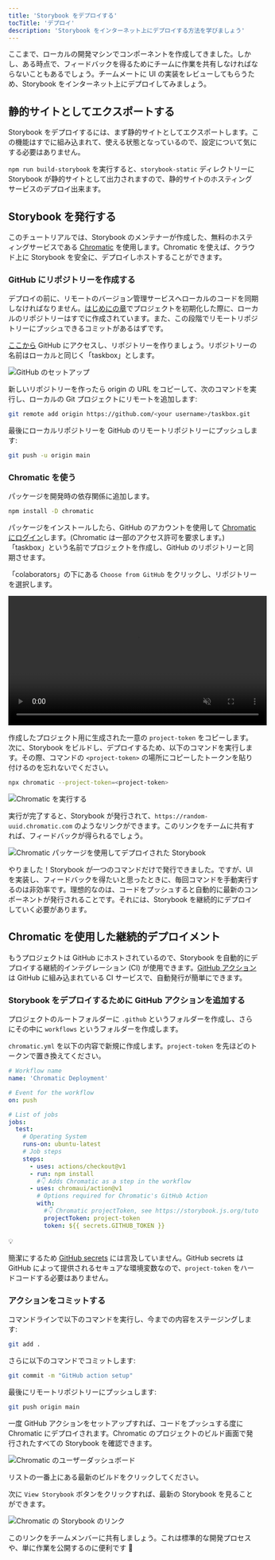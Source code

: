 ```yaml
---
title: 'Storybook をデプロイする'
tocTitle: 'デプロイ'
description: 'Storybook をインターネット上にデプロイする方法を学びましょう'
---
```


ここまで、ローカルの開発マシンでコンポーネントを作成してきました。しかし、ある時点で、フィードバックを得るためにチームに作業を共有しなければならないこともあるでしょう。チームメートに UI の実装をレビューしてもらうため、Storybook をインターネット上にデプロイしてみましょう。

## 静的サイトとしてエクスポートする

Storybook をデプロイするには、まず静的サイトとしてエクスポートします。この機能はすでに組み込まれて、使える状態となっているので、設定について気にする必要はありません。

`npm run build-storybook` を実行すると、`storybook-static` ディレクトリーに Storybook が静的サイトとして出力されますので、静的サイトのホスティングサービスのデプロイ出来ます。

## Storybook を発行する

このチュートリアルでは、Storybook のメンテナーが作成した、無料のホスティングサービスである <a href="https://www.chromatic.com/">Chromatic</a> を使用します。Chromatic を使えば、クラウド上に Storybook を安全に、デプロイしホストすることができます。

### GitHub にリポジトリーを作成する

デプロイの前に、リモートのバージョン管理サービスへローカルのコードを同期しなければなりません。[はじめにの章](/intro-to-storybook/angular/ja/get-started/)でプロジェクトを初期化した際に、ローカルのリポジトリーはすでに作成されています。また、この段階でリモートリポジトリーにプッシュできるコミットがあるはずです。

[ここから](https://github.com/new) GitHub にアクセスし、リポジトリーを作りましょう。リポジトリーの名前はローカルと同じく「taskbox」とします。

![GitHub のセットアップ](/intro-to-storybook/github-create-taskbox.png)

新しいリポジトリーを作ったら origin の URL をコピーして、次のコマンドを実行し、ローカルの Git プロジェクトにリモートを追加します:

```bash
git remote add origin https://github.com/<your username>/taskbox.git
```

最後にローカルリポジトリーを GitHub のリモートリポジトリーにプッシュします:

```bash
git push -u origin main
```

### Chromatic を使う

パッケージを開発時の依存関係に追加します。

```bash
npm install -D chromatic
```

パッケージをインストールしたら、GitHub のアカウントを使用して [Chromatic にログイン](https://www.chromatic.com/start)します。(Chromatic は一部のアクセス許可を要求します。) 「taskbox」という名前でプロジェクトを作成し、GitHub のリポジトリーと同期させます。

「colaborators」の下にある `Choose from GitHub` をクリックし、リポジトリーを選択します。

<video autoPlay muted playsInline loop style="width:520px; margin: 0 auto;">
  <source
    src="/intro-to-storybook/chromatic-setup-learnstorybook.mp4"
    type="video/mp4"
  />
</video>

作成したプロジェクト用に生成された一意の `project-token` をコピーします。次に、Storybook をビルドし、デプロイするため、以下のコマンドを実行します。その際、コマンドの `<project-token>` の場所にコピーしたトークンを貼り付けるのを忘れないでください。

```bash
npx chromatic --project-token=<project-token>
```

![Chromatic を実行する](/intro-to-storybook/chromatic-manual-storybook-console-log.png)

実行が完了すると、Storybook が発行されて、`https://random-uuid.chromatic.com` のようなリンクができます。このリンクをチームに共有すれば、フィードバックが得られるでしょう。

![Chromatic パッケージを使用してデプロイされた Storybook](/intro-to-storybook/chromatic-manual-storybook-deploy-6-0.png)

やりました！Storybook が一つのコマンドだけで発行できました。ですが、UI を実装し、フィードバックを得たいと思ったときに、毎回コマンドを手動実行するのは非効率です。理想的なのは、コードをプッシュすると自動的に最新のコンポーネントが発行されることです。それには、Storybook を継続的にデプロイしていく必要があります。

## Chromatic を使用した継続的デプロイメント

もうプロジェクトは GitHub にホストされているので、Storybook を自動的にデプロイする継続的インテグレーション (CI) が使用できます。[GitHub アクション](https://github.com/features/actions)は GitHub に組み込まれている CI サービスで、自動発行が簡単にできます。

### Storybook をデプロイするために GitHub アクションを追加する

プロジェクトのルートフォルダーに `.github` というフォルダーを作成し、さらにその中に `workflows` というフォルダーを作成します。

`chromatic.yml` を以下の内容で新規に作成します。`project-token` を先ほどのトークンで置き換えてください。

```yaml:title=.github/workflows/chromatic.yml
# Workflow name
name: 'Chromatic Deployment'

# Event for the workflow
on: push

# List of jobs
jobs:
  test:
    # Operating System
    runs-on: ubuntu-latest
    # Job steps
    steps:
      - uses: actions/checkout@v1
      - run: npm install
        #👇 Adds Chromatic as a step in the workflow
      - uses: chromaui/action@v1
        # Options required for Chromatic's GitHub Action
        with:
          #👇 Chromatic projectToken, see https://storybook.js.org/tutorials/intro-to-storybook/angular/en/deploy/ to obtain it
          projectToken: project-token
          token: ${{ secrets.GITHUB_TOKEN }}
```

<div class="aside">
💡 <p>簡潔にするため <a href="https://help.github.com/ja/actions/configuring-and-managing-workflows/creating-and-storing-encrypted-secrets">GitHub secrets</a> には言及していません。GitHub secrets は GitHub によって提供されるセキュアな環境変数なので、<code>project-token</code> をハードコードする必要はありません。</p>
</div>

### アクションをコミットする

コマンドラインで以下のコマンドを実行し、今までの内容をステージングします:

```bash
git add .
```

さらに以下のコマンドでコミットします:

```bash
git commit -m "GitHub action setup"
```

最後にリモートリポジトリーにプッシュします:

```bash
git push origin main
```

一度 GitHub アクションをセットアップすれば、コードをプッシュする度に Chromatic にデプロイされます。Chromatic のプロジェクトのビルド画面で発行されたすべての Storybook を確認できます。

![Chromatic のユーザーダッシュボード](/intro-to-storybook/chromatic-user-dashboard.png)

リストの一番上にある最新のビルドをクリックしてください。

次に `View Storybook` ボタンをクリックすれば、最新の Storybook を見ることができます。

![Chromatic の Storybook のリンク](/intro-to-storybook/chromatic-build-storybook-link.png)

このリンクをチームメンバーに共有しましょう。これは標準的な開発プロセスや、単に作業を公開するのに便利です 💅
